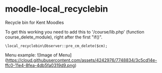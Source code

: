 # moodle-local_recyclebin
Recycle bin for Kent Moodles

To get this working you need to add this to '/course/lib.php' (function course_delete_module), right after the first "if()".
```
\local_recyclebin\Observer::pre_cm_delete($cm);
```

Menu example:
![Image of Menu] (https://cloud.githubusercontent.com/assets/4242976/7748834/3c5cd14e-ffc0-11e4-8fea-4db5fa0319d9.png)
